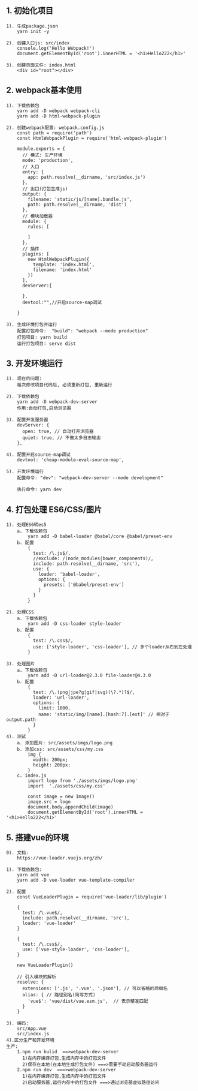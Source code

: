 ## 1. 初始化项目
    1). 生成package.json
        yarn init -y

    2). 创建入口js: src/index
        console.log('Hello Webpack!')
        document.getElementById('root').innerHTML = '<h1>Hello222</h1>'

    3). 创建页面文件: index.html
        <div id="root"></div>

## 2. webpack基本使用
    1). 下载依赖包
        yarn add -D webpack webpack-cli
        yarn add -D html-webpack-plugin

    2). 创建webpack配置: webpack.config.js
        const path = require('path')
        const HtmlWebpackPlugin = require('html-webpack-plugin')

        module.exports = {
          // 模式: 生产环境
          mode: 'production',
          // 入口
          entry: {
            app: path.resolve(__dirname, 'src/index.js')
          },
          // 出口(打包生成js)
          output: {
            filename: 'static/js/[name].bundle.js',
            path: path.resolve(__dirname, 'dist')
          },
          // 模块加载器
          module: {
            rules: [

            ]
          },
          // 插件
          plugins: [
            new HtmlWebpackPlugin({
              template: 'index.html',
              filename: 'index.html'
            })
          ],
          devServer:{

          },
          devtool:"",//开启source-map调试
          
        }
    
    3). 生成环境打包并运行
        配置打包命令:  "build": "webpack --mode production"
        打包项目: yarn build
        运行打包项目: serve dist

## 3. 开发环境运行
    1). 现在的问题:
        每次修改项目代码后, 必须重新打包, 重新运行
    
    2). 下载依赖包
        yarn add -D webpack-dev-server
        作用:自动打包,启动浏览器
    
    3). 配置开发服务器
        devServer: {
          open: true, // 自动打开浏览器
          quiet: true, // 不做太多日志输出
        },
    
    4). 配置开启source-map调试
        devtool: 'cheap-module-eval-source-map',

    5). 开发环境运行
        配置命令: "dev": "webpack-dev-server --mode development"
        
        执行命令: yarn dev

## 4. 打包处理 ES6/CSS/图片
    1). 处理ES6转es5
        a. 下载依赖包
            yarn add -D babel-loader @babel/core @babel/preset-env
        b. 配置
            {
              test: /\.js$/,
              //exclude: /(node_modules|bower_components)/,
              include: path.resolve(__dirname, 'src'),
              use: {
                loader: 'babel-loader',
                options: {
                  presets: ['@babel/preset-env']
                }
              }
            }
    
    2). 处理CSS
        a. 下载依赖包
            yarn add -D css-loader style-loader
        b. 配置
            {
              test: /\.css$/,
              use: ['style-loader', 'css-loader'], // 多个loader从右到左处理
            }

    3). 处理图片
        a. 下载依赖包
            yarn add -D url-loader@2.3.0 file-loader@4.3.0
        b. 配置
            {
              test: /\.(png|jpe?g|gif|svg)(\?.*)?$/,
              loader: 'url-loader',
              options: {
                limit: 1000,
                name: 'static/img/[name].[hash:7].[ext]' // 相对于output.path
              }
            }
    4). 测试
        a. 添加图片: src/assets/imgs/logo.png
        b. 添加css: src/assets/css/my.css
            img {
              width: 200px;
              height: 200px;
            }
        c. index.js
            import logo from './assets/imgs/logo.png'
            import  './assets/css/my.css'

            const image = new Image()
            image.src = logo
            document.body.appendChild(image)
            document.getElementById('root').innerHTML = '<h1>Hello222</h1>'

## 5. 搭建vue的环境
    0). 文档:
        https://vue-loader.vuejs.org/zh/

    1). 下载依赖包:
        yarn add vue
        yarn add -D vue-loader vue-template-compiler
    
    2). 配置
        const VueLoaderPlugin = require('vue-loader/lib/plugin')

        {
          test: /\.vue$/,
          include: path.resolve(__dirname, 'src'),
          loader: 'vue-loader'
        }

        {
          test: /\.css$/,
          use: ['vue-style-loader', 'css-loader'],
        }

        new VueLoaderPlugin()

        // 引入模块的解析
        resolve: {
          extensions: ['.js', '.vue', '.json'], // 可以省略的后缀名
          alias: { // 路径别名(简写方式)
            'vue$': 'vue/dist/vue.esm.js',  // 表示精准匹配
          }
        }
    
    3). 编码: 
        src/App.vue
        src/index.js
    4).区分生产和开发环境
    生产:
        1.npm run bulid  ==>webpack-dev-server
          1)在内存编译打包,生成内存中的打包文件
          2)保存在本地(在本地生成打包文件) ===>需要手动启动服务器运行
        2.npm run dev  ===>webpack-dev-server 
          1)在内存编译打包,生成内存中的打包文件
          2)启动服务器,运行内存中的打包文件 ===>通过浏览器虚拟路径访问